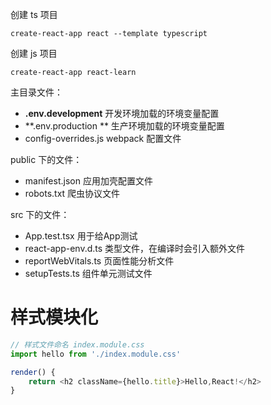 创建 ts 项目

```
create-react-app react --template typescript
```

创建 js 项目

```
create-react-app react-learn
```



主目录文件：

- **.env.development**              开发环境加载的环境变量配置
- **.env.production **                 生产环境加载的环境变量配置
- config-overrides.js                webpack 配置文件



public 下的文件：

- manifest.json         应用加壳配置文件
- robots.txt                爬虫协议文件

src 下的文件：

- App.test.tsx                         用于给App测试
- react-app-env.d.ts              类型文件，在编译时会引入额外文件
- reportWebVitals.ts             页面性能分析文件
- setupTests.ts                       组件单元测试文件



# 样式模块化

```javascript
// 样式文件命名 index.module.css
import hello from './index.module.css'

render() {
    return <h2 className={hello.title}>Hello,React!</h2>
}
```

